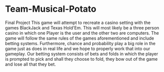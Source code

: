 # Team-Musical-Potato
Final Project
  This game will attempt to recreate a casino setting with the games BlackJack and Texas Hold'Em. This will most likely be a three person
casino in which one Player is the user and the other two are computers. The game will follow the same rules of the games aforementioned
and include betting systems. Furthermore, chance and probability play a big role in the game just as does in real life and we hope to
properly work that into our gameplay. Our betting system consists of bets and folds in which the player is prompted to pick and shall
they choose to fold, they bow out of the game and lose all that they bet. 
